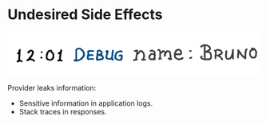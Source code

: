 # Undesired Side Effects

![](undesired_side_effects.png)

Provider leaks information:

* Sensitive information in application logs.
* Stack traces in responses.

<!--   There are ways to restrict this at compile time, e.g. must implement loggable interface.   -->
